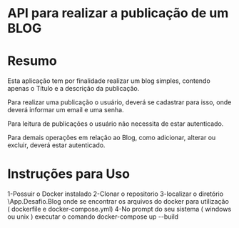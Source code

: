 
API para realizar a publicação de um BLOG
====

Resumo
===========
Esta aplicação tem por finalidade realizar 
um blog simples, contendo apenas o Título e 
a descrição da publicação.

Para realizar uma publicação o usuário, deverá
se cadastrar para isso, onde deverá informar
um email e uma senha.

Para leitura de publicações o usuário não
necessita de estar autenticado.

Para demais operações em relação ao Blog,
como adicionar, alterar ou excluir, deverá
estar autenticado.

Instruções para Uso
===================

1-Possuir o Docker instalado
2-Clonar o repositorio
3-localizar o diretório \App.Desafio.Blog onde se encontrar os arquivos do docker 
para utilização ( dockerfile e docker-compose.yml)
4-No prompt do seu sistema ( windows ou unix ) executar o comando
docker-compose up --build









